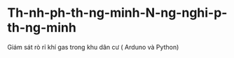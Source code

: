 # Th-nh-ph-th-ng-minh-N-ng-nghi-p-th-ng-minh
Giám sát rò rỉ khí gas trong khu dân cư ( Arduno và Python)
